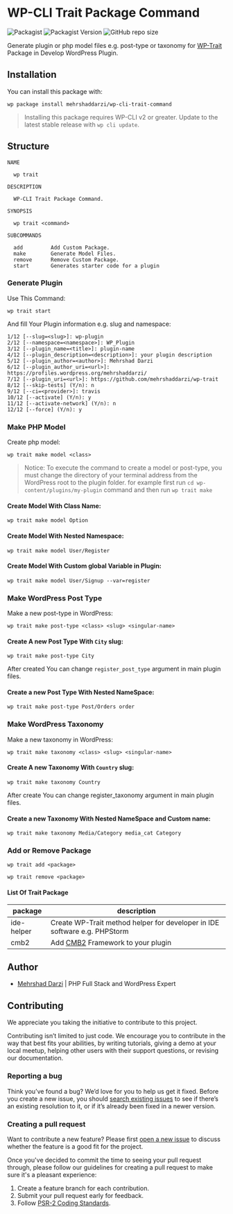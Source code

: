 # WP-CLI Trait Package Command

![Packagist](https://img.shields.io/github/license/mehrshaddarzi/wp-cli-trait-command)
![Packagist Version](https://img.shields.io/github/v/release/mehrshaddarzi/wp-cli-trait-command)
![GitHub repo size](https://img.shields.io/github/repo-size/mehrshaddarzi/wp-cli-trait-command)

Generate plugin or php model files e.g. post-type or taxonomy for [WP-Trait](https://github.com/mehrshaddarzi/wp-trait) Package in Develop WordPress Plugin.

## Installation

You can install this package with:

```console
wp package install mehrshaddarzi/wp-cli-trait-command
```

> Installing this package requires WP-CLI v2 or greater. Update to the latest stable release with `wp cli update`.


## Structure

```
NAME

  wp trait

DESCRIPTION

  WP-CLI Trait Package Command.

SYNOPSIS

  wp trait <command>

SUBCOMMANDS

  add         Add Custom Package.
  make        Generate Model Files.
  remove      Remove Custom Package.
  start       Generates starter code for a plugin
```

### Generate Plugin

Use This Command:

```console
wp trait start
```

And fill Your Plugin information e.g. slug and namespace:

```
1/12 [--slug=<slug>]: wp-plugin
2/12 [--namespace=<namespace>]: WP_Plugin
3/12 [--plugin_name=<title>]: plugin-name
4/12 [--plugin_description=<description>]: your plugin description
5/12 [--plugin_author=<author>]: Mehrshad Darzi
6/12 [--plugin_author_uri=<url>]: https://profiles.wordpress.org/mehrshaddarzi/
7/12 [--plugin_uri=<url>]: https://github.com/mehrshaddarzi/wp-trait
8/12 [--skip-tests] (Y/n): n
9/12 [--ci=<provider>]: travis
10/12 [--activate] (Y/n): y
11/12 [--activate-network] (Y/n): n
12/12 [--force] (Y/n): y
```

### Make PHP Model

Create php model:

```console
wp trait make model <class>
```

> Notice: To execute the command to create a model or post-type, you must change the directory of your terminal address from the WordPress root to the plugin folder. for example first run `cd wp-content/plugins/my-plugin` command and then run `wp trait make`

#### Create Model With Class Name:

```console
wp trait make model Option
```

#### Create Model With Nested Namespace:

```console
wp trait make model User/Register
```

#### Create Model With Custom global Variable in Plugin:

```console
wp trait make model User/Signup --var=register
```

### Make WordPress Post Type

Make a new post-type in WordPress:

```console
wp trait make post-type <class> <slug> <singular-name>
```

#### Create A new Post Type With `City` slug:

```console
wp trait make post-type City
```

After created You can change `register_post_type` argument in main plugin files.

#### Create a new Post Type With Nested NameSpace:

```console
wp trait make post-type Post/Orders order
```

### Make WordPress Taxonomy

Make a new taxonomy in WordPress:

```console
wp trait make taxonomy <class> <slug> <singular-name>
```

#### Create A new Taxonomy With `Country` slug:

```console
wp trait make taxonomy Country
```

After create You can change register_taxonomy argument in main plugin files.

#### Create a new Taxonomy With Nested NameSpace and Custom name:

```console
wp trait make taxonomy Media/Category media_cat Category
```

### Add or Remove Package

```console
wp trait add <package>
```

```console
wp trait remove <package>
```

#### List Of Trait Package

| package    | description                                                               |
|------------|---------------------------------------------------------------------------|
| ide-helper | Create WP-Trait method helper for developer in IDE software e.g. PHPStorm |
| cmb2       | Add [CMB2](https://github.com/CMB2/CMB2) Framework to your plugin         |


## Author

- [Mehrshad Darzi](https://www.linkedin.com/in/mehrshaddarzi/) | PHP Full Stack and WordPress Expert

## Contributing

We appreciate you taking the initiative to contribute to this project.

Contributing isn’t limited to just code. We encourage you to contribute in the way that best fits your abilities, by writing tutorials, giving a demo at your local meetup, helping other users with their support questions, or revising our documentation.

### Reporting a bug

Think you’ve found a bug? We’d love for you to help us get it fixed.
Before you create a new issue, you should [search existing issues](https://github.com/mehrshaddarzi/wp-cli-trait-command/issues) to see if there’s an existing resolution to it, or if it’s already been fixed in a newer version.

### Creating a pull request

Want to contribute a new feature? Please first [open a new issue](https://github.com/mehrshaddarzi/wp-cli-trait-command/issues/new) to discuss whether the feature is a good fit for the project.

Once you've decided to commit the time to seeing your pull request through, please follow our guidelines for creating a pull request to make sure it's a pleasant experience:

1. Create a feature branch for each contribution.
2. Submit your pull request early for feedback.
3. Follow [PSR-2 Coding Standards](http://www.php-fig.org/psr/psr-2/).
